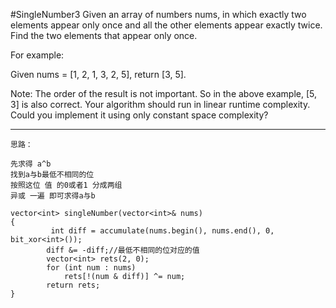 #SingleNumber3
Given an array of numbers nums, in which exactly two elements appear only once and all the other elements appear exactly twice.
Find the two elements that appear only once.

For example:

Given nums = [1, 2, 1, 3, 2, 5], return [3, 5].

Note:
The order of the result is not important. So in the above example, [5, 3] is also correct.
Your algorithm should run in linear runtime complexity. Could you implement it using only constant space complexity?



---


```
思路：

先求得 a^b
找到a与b最低不相同的位
按照这位 值 的0或者1 分成两组 
异或 一遍 即可求得a与b

vector<int> singleNumber(vector<int>& nums)
{
         int diff = accumulate(nums.begin(), nums.end(), 0, bit_xor<int>());
        diff &= -diff;//最低不相同的位对应的值
        vector<int> rets(2, 0);
        for (int num : nums)
            rets[!(num & diff)] ^= num;
        return rets;
}
```